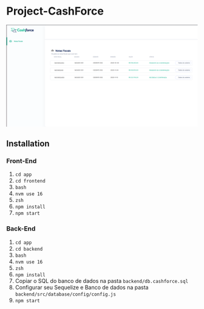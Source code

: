 # Project-CashForce

<p align="center">
  <img src="https://raw.githubusercontent.com/Wendril-Costa/Project-CashForce/frontend/app/frontend/src/images/projeto-cashforce.png" width="600px">
</p>

## Installation

### Front-End

  1. `cd app`
  2. `cd frontend`
  3. `bash`
  4. `nvm use 16`
  5. `zsh`
  6. `npm install`
  7. `npm start`
  
### Back-End

  1. `cd app`
  2. `cd backend`
  3. `bash`
  4. `nvm use 16`
  5. `zsh`
  6. `npm install`
  7. Copiar o SQL do banco de dados na pasta `backend/db.cashforce.sql`
  8. Configurar seu Sequelize e Banco de dados na pasta `backend/src/database/config/config.js`
  9. `npm start`
